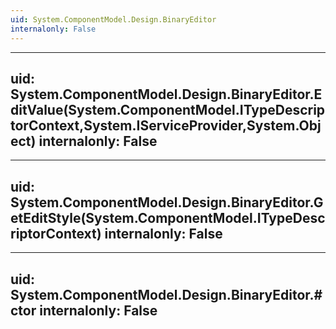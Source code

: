 ```yaml
---
uid: System.ComponentModel.Design.BinaryEditor
internalonly: False
---
```


---
uid: System.ComponentModel.Design.BinaryEditor.EditValue(System.ComponentModel.ITypeDescriptorContext,System.IServiceProvider,System.Object)
internalonly: False
---

---
uid: System.ComponentModel.Design.BinaryEditor.GetEditStyle(System.ComponentModel.ITypeDescriptorContext)
internalonly: False
---

---
uid: System.ComponentModel.Design.BinaryEditor.#ctor
internalonly: False
---
